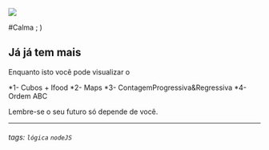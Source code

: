 ![](https://www.devmedia.com.br/arquivos/cursos/hello_world_js_2332/curso_hello_world_js_2332.jpg)

#Calma ; )

## Já já tem mais 
 Enquanto isto você pode visualizar o 
 
 *1- Cubos + Ifood 
 *2- Maps 
 *3- ContagemProgressiva&Regressiva
 *4- Ordem ABC

Lembre-se o seu futuro só depende de você.

---



###### tags: `lógica` `nodeJS`